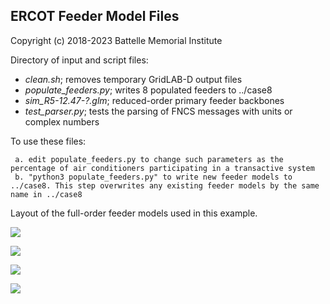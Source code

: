 ERCOT Feeder Model Files
------------------------

Copyright (c) 2018-2023 Battelle Memorial Institute

Directory of input and script files:

 - *clean.sh*; removes temporary GridLAB-D output files
 - *populate_feeders.py*; writes 8 populated feeders to ../case8
 - *sim_R5-12.47-?.glm*; reduced-order primary feeder backbones
 - *test_parser.py*; tests the parsing of FNCS messages with units or complex numbers

To use these files:

	 a. edit populate_feeders.py to change such parameters as the percentage of air conditioners participating in a transactive system
	 b. "python3 populate_feeders.py" to write new feeder models to ../case8. This step overwrites any existing feeder models by the same name in ../case8

Layout of the full-order feeder models used in this example.

![](R5-12.47-1.png)

![](R5-12.47-2.png)

![](R5-12.47-4.png)

![](R5-12.47-5.png)

